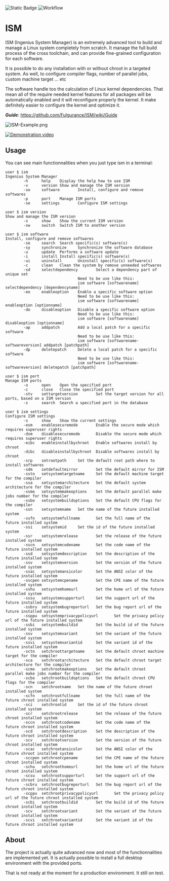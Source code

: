 ![Static Badge](https://img.shields.io/badge/License-GPL_3.0-blue)
![Workflow](https://github.com/fulgurance/ism/actions/workflows/crystal.yml/badge.svg?branch=master)

# ISM

ISM (Ingenius System Manager) is an extremely advanced tool to build and manage a Linux system completely from scratch.
It manage the full build process of the cross toolchain, and can provide fine-grained configuration for each software.

It is possible to do any installation with or without chroot in a targeted system. As well, to configure compiler flags, number of parallel jobs, custom machine target ... etc

The software handle too the calculation of Linux kernel dependencies. That mean all of the require needed kernel features for all packages will be automatically enabled and it will reconfigure properly the kernel. It make definitely easier to configure the kernel and optimize it.

***Guide***: https://github.com/Fulgurance/ISM/wiki/Guide

![ISM-Example.png](https://www.zupimages.net/up/24/20/2mn6.png)

[![Demonstration video](https://img.youtube.com/vi/4aGN-vvmhHo/0.jpg)](https://www.youtube.com/watch?v=4aGN-vvmhHo)

## Usage

You can see main functionnalities when you just type ism in a terminal:
```
user $ ism
Ingenius System Manager
        -h      help    Display the help how to use ISM
        -v      version Show and manage the ISM version
        -so     software        Install, configure and remove softwares
        -p      port    Manage ISM ports
        -se     settings        Configure ISM settings
```

```
user $ ism version
Show and manage the ISM version
        -s      show    Show the current ISM version
        -sw     switch  Switch ISM to another version
```

```
user $ ism software
Install, configure and remove softwares
        -se     search  Search specific(s) software(s)
        -sy     synchronize     Synchronize the software database
        -u      update  Performs a software update
        -i      install Install specific(s) software(s)
        -ui     uninstall       Uninstall specific(s) software(s)
        -c      clean   Clean the system by remove unneeded softwares
        -sd     selectdependency        Select a dependency part of unique set
                                Need to be use like this:
                                ism software [softwarename] selectdependency [dependencyname]
        -eo     enableoption    Enable a specific software option
                                Need to be use like this:
                                ism software [softwarename] enableoption [optionname]
        -do     disableoption   Disable a specific software option
                                Need to be use like this:
                                ism software [softwarename] disableoption [optionname]
        -ap     addpatch        Add a local patch for a specific software
                                Need to be use like this:
                                ism software [softwarename-softwareversion] addpatch [patchpath]
        -dp     deletepatch     Delete a local patch for a specific software
                                Need to be use like this:
                                ism software [softwarename-softwareversion] deletepatch [patchpath]
```

```
user $ ism port
Manage ISM ports
        -o      open    Open the specified port
        -c      close   Close the specified port
        -stv    settargetversion        Set the target version for all ports, based on a ISM version
        -s      search  Search a specified port in the database
```

```
user $ ism settings
Configure ISM settings
        -s      show    Show the current settings
        -esm    enablesecuremode        Enable the secure mode which requires superuser rights
        -dsm    disablesecuremode       Disable the secure mode which requires superuser rights
        -eibc   enableinstallbychroot   Enable softwares install by chroot
        -dibc   disableinstallbychroot  Disable softwares install by chroot
        -srp    setrootpath     Set the default root path where to install softwares
        -sdm    setdefaultmirror        Set the default mirror for ISM
        -sstn   setsystemtargetname     Set the default machine target for the compiler
        -ssa    setsystemarchitecture   Set the default system architecture for the compiler
        -ssmo   setsystemmakeoptions    Set the default parallel make jobs number for the compiler
        -ssbo   setsystembuildoptions   Set the default CPU flags for the compiler
        -ssn    setsystemname   Set the name of the future installed system
        -ssfn   setsystemfullname       Set the full name of the future installed system
        -ssi    setsystemid     Set the id of the future installed system
        -ssr    setsystemrelease        Set the release of the future installed system
        -sscn   setsystemcodename       Set the code name of the future installed system
        -ssd    setsystemdescription    Set the description of the future installed system
        -ssv    setsystemversion        Set the version of the future installed system
        -ssac   setsystemansicolor      Set the ANSI color of the future installed system
        -sscpen setsystemcpename        Set the CPE name of the future installed system
        -sshu   setsystemhomeurl        Set the home url of the future installed system
        -sssu   setsystemsupporturl     Set the support url of the future installed system
        -ssbru  setsystembugreporturl   Set the bug report url of the future installed system
        -ssppu  setsystemprivacypolicyurl       Set the privacy policy url of the future installed system
        -ssbi   setsystembuildid        Set the build id of the future installed system
        -ssv    setsystemvariant        Set the variant of the future installed system
        -ssvi   setsystemvariantid      Set the variant id of the future installed system
        -sctn   setchroottargetname     Set the default chroot machine target for the compiler
        -sca    setchrootarchitecture   Set the default chroot target architecture for the compiler
        -scmo   setchrootmakeoptions    Set the default chroot parallel make jobs number for the compiler
        -scbo   setchrootbuildoptions   Set the default chroot CPU flags for the compiler
        -scn    setchrootname   Set the name of the future chroot installed system
        -scfn   setchrootfullname       Set the full name of the future chroot installed system
        -sci    setchrootid     Set the id of the future chroot installed system
        -scr    setchrootrelease        Set the release of the future chroot installed system
        -sccn   setchrootcodename       Set the code name of the future chroot installed system
        -scd    setchrootdescription    Set the description of the future chroot installed system
        -scv    setchrootversion        Set the version of the future chroot installed system
        -scac   setchrootansicolor      Set the ANSI color of the future chroot installed system
        -sccpen setchrootcpename        Set the CPE name of the future chroot installed system
        -schu   setchroothomeurl        Set the home url of the future chroot installed system
        -scsu   setchrootsupporturl     Set the support url of the future chroot installed system
        -scbru  setchrootbugreporturl   Set the bug report url of the future chroot installed system
        -scppu  setchrootprivacypolicyurl       Set the privacy policy url of the future chroot installed system
        -scbi   setchrootbuildid        Set the build id of the future chroot installed system
        -scv    setchrootvariant        Set the variant of the future chroot installed system
        -scvi   setchrootvariantid      Set the variant id of the future chroot installed system
```

## About
The project is actually quite advanced now and most of the functionnalities are implemented yet. It is actually possible to install a full desktop environment with the provided ports.

That is not ready at the moment for a production environment. It still on test.
